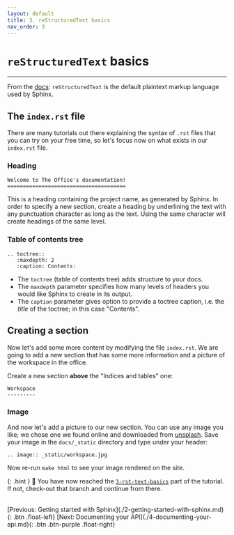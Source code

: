 ```yaml
---
layout: default
title: 3. reStructuredText basics
nav_order: 3
---
```


# `reStructuredText` basics

---

From the [docs](https://www.sphinx-doc.org/en/master/usage/restructuredtext/basics.html):
`reStructuredText` is the default plaintext markup language used by Sphinx.

## The `index.rst` file

There are many tutorials out there explaining the syntax of `.rst` files that you can try on your
free time, so let's focus now on what exists in our `index.rst` file.

### Heading

```
Welcome to The Office's documentation!
======================================
```

This is a heading containing the project name, as generated by Sphinx. In order to specify a new
section, create a heading by underlining the text with any punctuation character as long as the
text. Using the same character will create headings of the same level.

### Table of contents tree

```
.. toctree::
   :maxdepth: 2
   :caption: Contents:
```

- The `toctree` (table of contents tree) adds structure to your docs.
- The `maxdepth` parameter specifies how many levels of headers you would like Sphinx to create
  in its output.
- The `caption` parameter gives option to provide a toctree caption, i.e. the _title_ of the
  toctree; in this case "Contents".

## Creating a section

Now let's add some more content by modifying the file `index.rst`. We are going to add a new
section that has some more information and a picture of the workspace in the office.

Create a new section **above** the "Indices and tables" one:

```
Workspace
---------
```

### Image

And now let's add a picture to our new section. You can use any image you like; we chose one we
found online and downloaded from [unsplash](https://unsplash.com). Save your image in the
`docs/_static` directory and type under your header:

```
.. image:: _static/workspace.jpg
```

Now re-run `make html` to see your image rendered on the site.

{: .hint }
🙌 You have now reached the
[`3-rst-text-basics`](https://github.com/aelsayed95/the-office/tree/3-rst-text-basics) part of the
tutorial. If not, check-out that branch and continue from there.

<br />
[Previous: Getting started with Sphinx](./2-getting-started-with-sphinx.md){: .btn .float-left}
[Next: Documenting your API](./4-documenting-your-api.md){: .btn .btn-purple .float-right}
<br />

